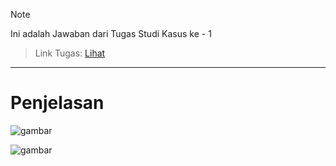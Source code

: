 > [!NOTE]
> Ini adalah Jawaban dari Tugas Studi Kasus ke - 1

> Link Tugas: [Lihat](https://drive.google.com/drive/folders/1py3hlNHJYTGOSe8k-uWLASP9-VKuIKM-?usp=sharing)


----------------------------

# Penjelasan
![gambar](https://i.ibb.co/kDzZSWt/1-1.jpg)


![gambar](https://i.ibb.co/n3T7fyM/1.jpg)


